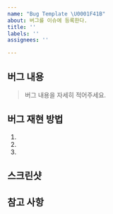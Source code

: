 ```yaml
---
name: "Bug Template \U0001F41B"
about: 버그를 이슈에 등록한다.
title: ''
labels: ''
assignees: ''

---
```


## 버그 내용

> 버그 내용을 자세히 적어주세요.

## 버그 재현 방법
1.
2.
3.

## 스크린샷

## 참고 사항
